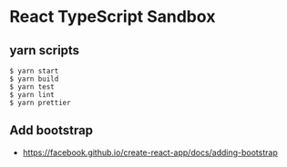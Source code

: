 # React TypeScript Sandbox

## yarn scripts

```
$ yarn start
$ yarn build
$ yarn test
$ yarn lint
$ yarn prettier
```

## Add bootstrap

* https://facebook.github.io/create-react-app/docs/adding-bootstrap
